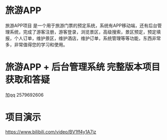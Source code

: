 # 旅游APP

旅游APP项目 是一个用于旅游门票的预定系统，系统有APP移动端，还有后台管理系统，完成了游客注册，游客登录，浏览景区，高级搜索，景区预定，预定填报，个人订单，维护景区，维护酒店，维护订单，系统管理等等功能，东西非常多，非常值得您的学习和使用。

# 旅游APP + 后台管理系统 完整版本项目获取和答疑

加qq 2579692606

# 项目演示

https://www.bilibili.com/video/BV1ff4y1A7jz

